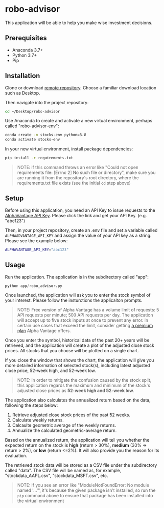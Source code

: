 # robo-advisor

This application will be able to help you make wise investment decisions.

## Prerequisites

  + Anaconda 3.7+
  + Python 3.7+
  + Pip

## Installation

Clone or download [remote repository](https://github.com/sshshana/robo-advisory). Choose a familiar download location such as Desktop.

Then navigate into the project repository:

```sh
cd ~/Desktop/robo-advisor
```

Use Anaconda to create and activate a new virtual environment, perhaps called "robo-advisor-env":

```sh
conda create -n stocks-env python=3.8 
conda activate stocks-env
```
In your new virtual environment, install package dependencies:

```sh
pip install -r requirements.txt
```

> NOTE: if this command throws an error like "Could not open requirements file: [Errno 2] No such file or directory", make sure you are running it from the repository's root directory, where the requirements.txt file exists (see the initial `cd` step above)


## Setup
Before using this application, you need an API Key to issue requests to the [AlphaVantage API Key](https://www.alphavantage.co/). Please click the link and get your API Key. (e.g. "abc123")

Then, in your project repository, create an .env file and set a variable called `ALPHAADVANTAGE_API_KEY` and assign the value of your API key as a string. Please see the example below:

```sh
ALPHAVANTAGE_API_KEY="abc123"
```


## Usage
Run the application. The application is in the subdirectory called "app":

```py
python app/robo_advisor.py
```

Once launched, the application will ask you to enter the stock symbol of your interest. Please follow the insturctions the applicaiton prompts.

> NOTE: Free version of Alpha Vantage has a volume limit of requests: 5 API requests per minute; 500 API requests per day. The application will accept up to five stock inputs at once to prevent any error. In certain use cases that exceed the limit, consider getting [a premium plan](https://www.alphavantage.co/premium/#:~:text=Alpha%20Vantage%20Premium%20API%20Key,-Welcome%20to%20Premium&text=In%20certain%20use%20cases%20that,help%20you%20scale%20your%20application.) Alpha Vantage offers.

Once you enter the symbol, historical data of the past 20+ years will be retrieved, and the application will create a plot of the adjusted close stock prices. All stocks that you choose will be plotted on a single chart.

If you close the window that shows the chart, the application will give you more detailed information of selected stock(s), including latest adjusted close price, 52-week high, and 52-week low.

> NOTE: In order to mitigate the confusion caused by the stock split, this application regards the maximum and minimum of the stock's adjusted close prices as **52-week high and 52-week low**. 

The application also calculates the annualized return based on the data, following the steps below:
 1. Retrieve adjusted close stock prices of the past 52 weeks.
 2. Calculate weekly returns.
 3. Calcaulte geometric average of the weekly returns.
 4. Annualize the calculated geometric-average return.

Based on the annualized return, the application will tell you whether the expected return on the stock is **high** (return > 30%), **medium** (30% => return > 2%), or **low** (return <=2%). It will also provide you the reason for its evaluation.

The retrieved stock data will be stored as a CSV file under the subdirectory called "data". The CSV file will be named as, for example, "stockdata_AAPL.csv", "stockdata_MSFT.csv",  etc.

> NOTE: If you see an error like "ModuleNotFoundError: No module named '...'", it's because the given package isn't installed, so run the `pip` command above to ensure that package has been installed into the virtual environment
